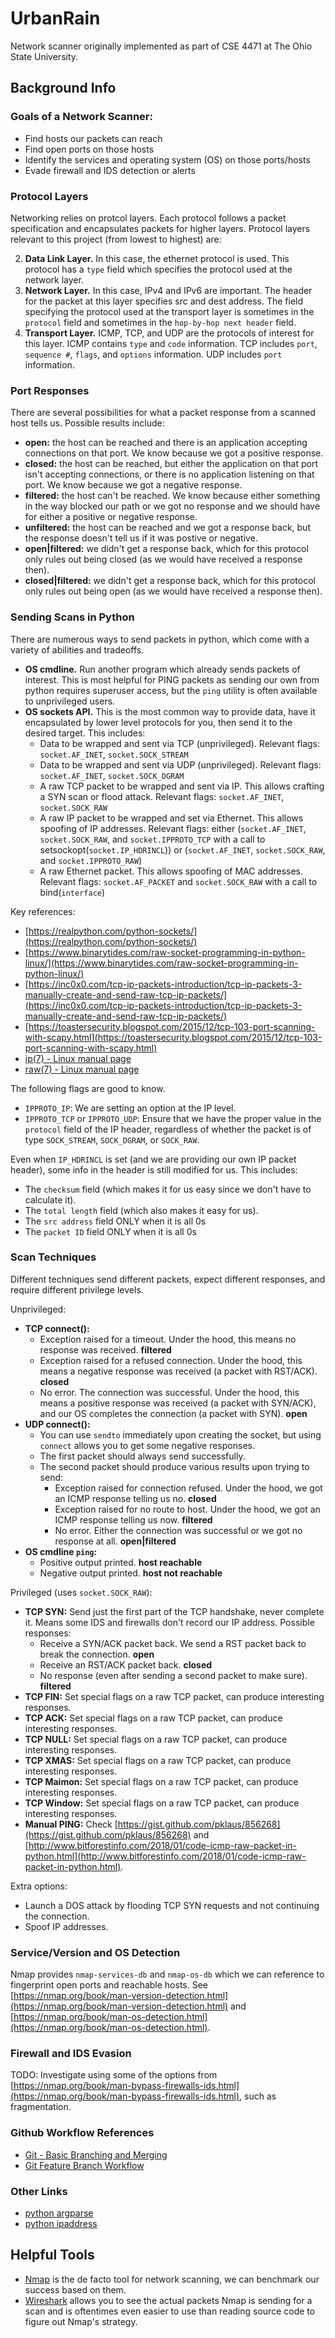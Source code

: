# UrbanRain
Network scanner originally implemented as part of CSE 4471 at The Ohio State University.

## Background Info

### Goals of a Network Scanner:
- Find hosts our packets can reach
- Find open ports on those hosts
- Identify the services and operating system (OS) on those ports/hosts
- Evade firewall and IDS detection or alerts

### Protocol Layers
Networking relies on protcol layers. Each protocol follows a packet specification and encapsulates packets for higher layers. Protocol layers relevant to this project (from lowest to highest) are:
    
2. **Data Link Layer.** In this case, the ethernet protocol is used. This protocol has a `type` field which specifies the protocol used at the network layer.
3. **Network Layer.** In this case, IPv4 and IPv6 are important. The header for the packet at this layer specifies src and dest address. The field specifying the protocol used at the transport layer is sometimes in the `protocol` field and sometimes in the `hop-by-hop next header` field.
4. **Transport Layer.** ICMP, TCP, and UDP are the protocols of interest for this layer. ICMP contains `type` and `code` information. TCP includes `port`, `sequence #`, `flags`, and `options` information. UDP includes `port` information.

### Port Responses
There are several possibilities for what a packet response from a scanned host tells us. Possible results include:
- **open:** the host can be reached and there is an application accepting connections on that port. We know because we got a positive response.
- **closed:** the host can be reached, but either the application on that port isn't accepting connections, or there is no application listening on that port. We know because we got a negative response.
- **filtered:** the host can't be reached. We know because either something in the way blocked our path or we got no response and we should have for either a positive or negative response.
- **unfiltered:** the host can be reached and we got a response back, but the response doesn't tell us if it was postive or negative.
- **open|filtered:** we didn't get a response back, which for this protocol only rules out being closed (as we would have received a response then).
- **closed|filtered:** we didn't get a response back, which for this protocol only rules out being open (as we would have received a response then).

### Sending Scans in Python
There are numerous ways to send packets in python, which come with a variety of abilities and tradeoffs.
- **OS cmdline.** Run another program which already sends packets of interest. This is most helpful for PING packets as sending our own from python requires superuser access, but the `ping` utility is often available to unprivileged users.
- **OS sockets API.** This is the most common way to provide data, have it encapsulated by lower level protocols for you, then send it to the desired target. This includes:
    - Data to be wrapped and sent via TCP (unprivileged). Relevant flags: `socket.AF_INET`, `socket.SOCK_STREAM`
    - Data to be wrapped and sent via UDP (unprivileged). Relevant flags: `socket.AF_INET`, `socket.SOCK_DGRAM`
    - A raw TCP packet to be wrapped and sent via IP. This allows crafting a SYN scan or flood attack. Relevant flags: `socket.AF_INET`, `socket.SOCK_RAW`
    - A raw IP packet to be wrapped and set via Ethernet. This allows spoofing of IP addresses. Relevant flags: either (`socket.AF_INET`, `socket.SOCK_RAW`, and `socket.IPPROTO_TCP` with a call to setsockopt(`socket.IP_HDRINCL`)) or (`socket.AF_INET`, `socket.SOCK_RAW`, and `socket.IPPROTO_RAW`)
    - A raw Ethernet packet. This allows spoofing of MAC addresses. Relevant flags: `socket.AF_PACKET` and `socket.SOCK_RAW` with a call to bind(`interface`)

Key references:
- [https://realpython.com/python-sockets/](https://realpython.com/python-sockets/)
- [https://www.binarytides.com/raw-socket-programming-in-python-linux/](https://www.binarytides.com/raw-socket-programming-in-python-linux/)
- [https://inc0x0.com/tcp-ip-packets-introduction/tcp-ip-packets-3-manually-create-and-send-raw-tcp-ip-packets/](https://inc0x0.com/tcp-ip-packets-introduction/tcp-ip-packets-3-manually-create-and-send-raw-tcp-ip-packets/)
- [https://toastersecurity.blogspot.com/2015/12/tcp-103-port-scanning-with-scapy.html](https://toastersecurity.blogspot.com/2015/12/tcp-103-port-scanning-with-scapy.html)
- [ip(7) - Linux manual page](http://man7.org/linux/man-pages/man7/ip.7.html)
- [raw(7) - Linux manual page](http://man7.org/linux/man-pages/man7/raw.7.html)


The following flags are good to know.
- `IPPROTO_IP`: We are setting an option at the IP level.
- `IPPROTO_TCP` or `IPPROTO_UDP`: Ensure that we have the proper value in the `protocol` field of the IP header, regardless of whether the packet is of type `SOCK_STREAM`, `SOCK_DGRAM`, or `SOCK_RAW`.

Even when `IP_HDRINCL` is set (and we are providing our own IP packet header), some info in the header is still modified for us. This includes:
- The `checksum` field (which makes it for us easy since we don't have to calculate it).
- The `total length` field (which also makes it easy for us).
- The `src address` field ONLY when it is all 0s
- The `packet ID` field ONLY when it is all 0s

### Scan Techniques
Different techniques send different packets, expect different responses, and require different privilege levels.

Unprivileged:
- **TCP connect():**
    - Exception raised for a timeout. Under the hood, this means no response was received. **filtered**
    - Exception raised for a refused connection. Under the hood, this means a negative response was received (a packet with RST/ACK). **closed**
    - No error. The connection was successful. Under the hood, this means a positive response was received (a packet with SYN/ACK), and our OS completes the connection (a packet with SYN). **open**
- **UDP connect():**
    - You can use `sendto` immediately upon creating the socket, but using `connect` allows you to get some negative responses.
    - The first packet should always send successfully.
    - The second packet should produce various results upon trying to send:
        - Exception raised for connection refused. Under the hood, we got an ICMP response telling us no. **closed**
        - Exception raised for no route to host. Under the hood, we got an ICMP response telling us now. **filtered**
        - No error. Either the connection was successful or we got no response at all. **open|filtered**
- **OS cmdline `ping`:**
    - Positive output printed. **host reachable**
    - Negative output printed. **host not reachable**

Privileged (uses `socket.SOCK_RAW`):
- **TCP SYN:** Send just the first part of the TCP handshake, never complete it. Means some IDS and firewalls don't record our IP address. Possible responses:
    - Receive a SYN/ACK packet back. We send a RST packet back to break the connection. **open**
    - Receive an RST/ACK packet back. **closed**
    - No response (even after sending a second packet to make sure). **filtered**
- **TCP FIN:** Set special flags on a raw TCP packet, can produce interesting responses.
- **TCP ACK:** Set special flags on a raw TCP packet, can produce interesting responses.
- **TCP NULL:** Set special flags on a raw TCP packet, can produce interesting responses.
- **TCP XMAS:** Set special flags on a raw TCP packet, can produce interesting responses.
- **TCP Maimon:** Set special flags on a raw TCP packet, can produce interesting responses.
- **TCP Window:** Set special flags on a raw TCP packet, can produce interesting responses.
- **Manual PING:** Check [https://gist.github.com/pklaus/856268](https://gist.github.com/pklaus/856268) and [http://www.bitforestinfo.com/2018/01/code-icmp-raw-packet-in-python.html](http://www.bitforestinfo.com/2018/01/code-icmp-raw-packet-in-python.html).

Extra options:
- Launch a DOS attack by flooding TCP SYN requests and not continuing the connection.
- Spoof IP addresses.

### Service/Version and OS Detection
Nmap provides `nmap-services-db` and `nmap-os-db` which we can reference to fingerprint open ports and reachable hosts. See [https://nmap.org/book/man-version-detection.html](https://nmap.org/book/man-version-detection.html) and [https://nmap.org/book/man-os-detection.html](https://nmap.org/book/man-os-detection.html).

### Firewall and IDS Evasion
TODO: Investigate using some of the options from [https://nmap.org/book/man-bypass-firewalls-ids.html](https://nmap.org/book/man-bypass-firewalls-ids.html), such as fragmentation.

### Github Workflow References
- [Git - Basic Branching and Merging](https://git-scm.com/book/en/v2/Git-Branching-Basic-Branching-and-Merging)
- [Git Feature Branch Workflow](https://www.atlassian.com/git/tutorials/comparing-workflows/feature-branch-workflow)

### Other Links
- [python argparse](https://docs.python.org/3.8/library/argparse.html)
- [python ipaddress](https://docs.python.org/3/library/ipaddress.html#ipaddress.IPv4Network)

## Helpful Tools
- [Nmap](https://github.com/nmap/nmap) is the de facto tool for network scanning, we can benchmark our success based on them.
- [Wireshark](https://www.wireshark.org/index.html#aboutWS) allows you to see the actual packets Nmap is sending for a scan and is oftentimes even easier to use than reading source code to figure out Nmap's strategy.
